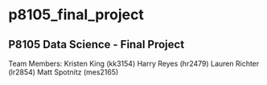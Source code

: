 # p8105_final_project

## P8105 Data Science - Final Project 

Team Members: 
Kristen King (kk3154)
Harry Reyes (hr2479)
Lauren Richter (lr2854)
Matt Spotnitz (mes2165)
